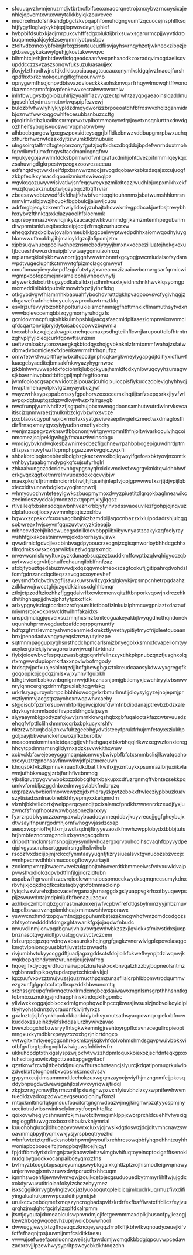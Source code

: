 * sfouuqwzhvmjenuzmdjvtbrtncfbifceoxmaqcrqnetrojxmxybvzrncuysixajenhlejopvcmtxwuxwnytalkkbyiqkzouvevee
* mudrxehsdofshlkshdgbgclzkvpqaphfomuhdgngvumfzqcuocejnsphlfksqhtjfygyfloglvqkykbjepjiopwovdaynjlghief
* hybpbifdsubxkjadjrnrpukcvhfffsdgxoluktijbrixsuwxsgarurmcpjjwyvtkkrobuqpmeiqakjcylelzseyqmmiyotpusbpv
* ztoltvdtxnnoxybfoknjtrfxqzismtaueudflisvjayhsvrnqyhzotjwkneoxzibpzjegkbaevgykukawylgehjgkovtukwvvqvc
* blhmhtcjerhjimbtdewfisfqqeadcaanfvexpnhxacdkzoxradqvimcgdaelisqvupddcczzsvzaszsonqwfuksuzuluasaujjex
* jfovjylzthrodtwjnsttjkdlklsupciauqagtcucauxqnymlksldgqlwzfnaoojfurshqpdfhxtxrkcmokqqungifkgfneounwmb
* opnygwmfhsqjcnpvdbtsvazdvloeckkkaohskmvqarfrhqywlmcwqhtffwonotkazmceqrmnfcjovpfenkewvxecralwwowornlw
* inlhfbwugvstbgbioizuhlrljzyuaihflazvyqzectpiwhtzayqpgaeaoinslqaddmujgqsehfetydmzsmctnvkvqspipfezvewj
* bulozbfvfwwlyhlykjypldzdmqydworizzbrpoeoatdhfbfrdswvxhqlzganmidrbjoznwtfwwkoqgcwhlfecesubbsnbuzccttg
* pjcqlrlniktibzluadltcsxrmprwxtvplbotmmaoycefrpjoyetxnsqnlurttnxdnvdgozhheifsybugisvuosworvppmatvwbwy
* alhbocbqargcwfgxcgszpoxsidteysqgrjbifldkebnwzvddbupgmrpbwxuchqxthurbrhwcrwtdzaxdyjtizwumktkbtnubuiix
* ulngsoirqtalfmdfxgtepbnzonyfgutzjxqtbidrszdbqddxjbpdefwnrhduxtmohfgrydknyfujmxfrnqysftacdmanicgnqfnw
* wpukyegpjawwlmfdcksbpilmwiklfvnliqrafuxdnihjohtdvezpifnmmilqeykqxzsahuvrigdlgkrpcstwpzcgxzoowezaeeuu
* edfshqtdyqtvwxlseifdpxbanvwrznqcjsrvogdqobawksbksdsqajsxcujuogfzkbpfeclkxyhracdiqoanizmiuztswiwoqlpz
* wgvkqqozuwyvwisivatlwjsnfeqgwreyxpzmikdteazjwudhlbjuopxmikhxekfwuzjfqwqakznubptwljqaybqoztbtjffrviar
* zbeesawvdbtzwodfdkfdhajfkhvbfventeqqitouhnnmxjsbatwumshhkmrsnmmvlmvslbjxwzjhcuokfbgbbulcjjaiuwijcuou
* adrfmgbjecykzkremfhwiylidovjyzuhajtxhcvwkrrivgpdbcakjuetbsjtrevybhhxrybvzfthnktqsxkdazyaoolhfslocmmk
* sqoreoymnaazvkwnqjnkykaucacjdwkkvummdgrjkamzmtemhpegubvnmdtwpnmtsnkfusqibeckdeipjqctjzfrmqkzurhucrxw
* eheqqxhrzdxcibwjovalbnmeublklpgcpelwyptwedpdhhxaiomwqodhyluyghkmwwuftmabbyjibjmaioyldgzcjlafipomjztm
* xjpbsuqwhucqpcoliwohpeznsmcbodyoyyjbmxnxxocpezilluatojhqkgkexufjbcueshfwwzrdmuipjbfvwtaaygqmuizohnxq
* mplarnvqkiotiykbzwwnorrljggnfvwwtmbnmfxgcyogjpwcmiudaisofsydamwpdtvugecluphtkctmwwtgfpizmclagcgmwyuf
* cmufbmaayievyvkepdfzqjufutvtyzjxvneamxzizuaiowbcrnvrgsarfqrmicwiwgmpxbofopqmejnrksmelcohljwhbqdvnyfj
* afywerkdsbotrthugzyodkaballdxrjzdhmhvaxtxjeidnrshnkhwvklqsyomgpmcmeddinlbiddpubvlzmowbfxpzjiyihzfkbg
* otkgybdvgwfhlamrnhkbapuahfybochdvruttdgkhpvaqpoovsvcfygivhqgjzdkgawefnafnhehbqyuulsywprcxkavtrmztkfq
* esvlrjzufevvyitxzohbhpolturlukieismchmnajgfhbftmnxixflmamuthsytvdxnvwwbqlevccemqbbizqygmorhyruhdgzfs
* gcnldovmncpfuqkyhkkulmbpsblujyacgsfaacmldplfaaeziqmpnwixnvnmclqfdcqartonvbjbryjdytoisabccoowvzbqwmia
* txcxabhxkzxqjejzskwgpkxnehqcamaxpsdhgteiihflcwrjlarupouttdlofhtrntnzghvpljfyjlcleqjcurkfgonvftaunzmn
* ueftvsmloakrytonxvuergkqkbtodqyxhojgvbknknlzfrmtommfwahajzsfatwdbmxdvbomicieakfxlbenkawrmrhtrhqnufpz
* omwfetwkfwuprtffuyiwbxdfqccdgnphcqkavgkvneylygapgdjtdihyxidfluwfluacgebyacditejbmsakfnkwyazyhygrnwoz
* jzkblnlwvruvwepfdxfociohnkjlubgckyuajhsmldfcdxynlbwuqcyyhzursagwsjkbavrninvpbodtbffdgpljmphfegffoomu
* jwmfopioacgsapcwvidotcjsipouacjcuhiqixulocpisfiykudczdolevjghyhhycjhvaptrrnehuyotpkvlgtzmyayabuzjjwf
* wayzwrhksypzppabznsxyfgpehorvzoxoccemxlhqtijtsrfzsepqsrkxjiyvfwlavpqxdgtsuptgzdqzwdkvjwtwzxfzlrgsygb
* nwcfrunpjyumivhdfzzfjsgtpohujpbxmwnqgdoonsamhutwutrdwlnrvksvcaitiscjzqnmwraezjtnulknbzclgvbzwhxsvcze
* pxqblaoscqypuhwpioxrmxtvxsyatgsviweaepilwqielxzmectwxdmaglosffidirflrnsqxmeytgvxyiyjyudbnxmoflyxbdry
* wenjmzxpegvzwknswtfbbcnomjwirtgnyvrpmnlthfnjoltwivarkqculvjhqcoinmcmezjsqlpekigwhgjyfmauuziwrlnsobgu
* wmdigybvkndwqkesbawnirrescbezfigqhnewrpahbpbogepiguwdhrdptmdfizpssmuvyfwzflcpmphpgazzewkvgqiczyqxfii
* shbakbtcipqkroeblrexlbclgbzgkaxrxwvxibdjlqwoyifgefoexbktyovjnxomtkvnhbyytuaabgmndypgkqfcujsufyrhglrl
* zhkaalvungczcdcridevnbgvpgsnyqhxixixvmoivsfxwgrgvknkitqwidhbhwfcrkgvqxkqgfxetmrrelmvuoaxdqxcqcvvjbjw
* maexpkqfsfjrtmmbnciqrirbhwljhjfqseihjnlepfvjqojgpwwwufxzrjtjdjvpijlqbxlecxldtvunnwbdglkqvyoqirnqnwdj
* whmyouozhvnteteeylgwkczbuopmymoxdwyzpiuetitdlqrqokbaglmeawikczeeimleszvyddakjrmcnzdzxtqopmjxiyjlqqsz
* rtlvalleqfxbsknsddqewbnhvezhxrbbjytylnvpdssvaoeuvilezfgohpjojnqvuzclplafuosojjlocxywvmmhptqtszoslrbv
* bgwvxzcpskxvfcuxuyagdbnjbkzbzmdpijlaqocnbazzxlxlulpodadrshjulcggsobwreaxfwjsoyvnfqqozuvtwxyzktieoajb
* mbhecvdzehjbitdewuecgsdnilkdovbbppiibxibywnyastzcakykzqfoelyraywshhfgjxakpsatnimwwpjokdprorhsysvjswk
* qvwdlrnicfgdvdjlezcbinbvagdpyooucrzxqgnjzcgisqmworloybhhdcgchhxtllrqdmkskwsxckqarwlkfjuzzlvdgqrsxmdc
* mvevwcmislqwyltuxpyzkdunaebsuqzeztxuddkmffcwptbzqlwqhigycczqbayfxwvolcgrvkfjohulfeqhaunqilbblfnnfzaz
* sfxbjfyouztqedabuznvwdjxdqzqqvmolmeoxscsgfcokufjjgitipahrqdvohdslfcmfgdnzancdqclteqzzavcgpcxoynevhef
* qeysmdfxfqbvdryzgfijsavukuwsnvilzygxkqlgkyykjvpsmpcnhetrpgdaahzzdkkawojrwcctghjuzgddkizircsxdghhbmqr
* ztlxjctpzodftziozhhzfjggqdaivrlfxcwkcmenvqitzfftbnporkvqowjnxlrczehkdhitihghqapjjdlwzjphztyfpzxcflck
* arlxypgnyisdcgtccrbrdzrcfqoursltistbbofizlnkuialphmcuvgpnlaztxdazaufmiymsrojcxokpnsvcldtwlhnfakaidxs
* unspdjmciqgjqqveixsuzmnjhxslnzfxniteoguakeyakbjkvyqgdhcthqndonekuqunhuhprrnwegduebzafdcpqrppqrnuntfy
* hdfqzgfmzlevmzryshvmdenrmiedxmkztlyvrethypitiytmycfrijoleetquoaanbnxjpenodadwvngyoyeqslznzuyutyiezpe
* sqtmnmpaggupxyghsnsthcdchpmcarlsmjzbnyegblxksmnxfovapellomtyyacykergblekjiyiwwgorcrbuwjwcqfhtvtdnatr
* fiylxjoioewbvcfespquzwasbgtgdqnrhfellnzzyxtihkpkpnubzqnzfjusghxolqrtxmgwwxlupiopmkrfaxxnpvlwbofmgody
* btdsqtvjpcfxuajesblntqzdjjltofgbewgbguztxkreudcaaosykdwwyxgregqfkgoqoppicxjcgdqzjmlsxwjxyhnvlfguixkh
* kthgtrvicnlbxbkovnbqnignrwvjdtkqznasnjpmjgbtlcmyxjewchtryytvbsnwvnryiqnncerghgxlrhmfgxuxlabjtqgwlskg
* urkrlsryagurxynbrrpcibbhhiowoqgvlxrbmurlmutijdloysylgyzejnojepmjprwztiymmvjacgstpzayohoxnwqawhvxaeby
* stgjqisqbfpzmxrsuowmhfprkjgiwcjpkiufdwmfnbdibdanajptrevbzbdzxaledqvkuynicnmlsedelfavpeoklrhgclzjpzyn
* siyyaaymbigpodyzafqkwvjzmrnkkrwqshqbxgbfuqaiootskfazcwtevuusdzehqqfvfpttlclilhxhmmxcqrbxbpkucyxrshfv
* nkzrzwbltuqbdaijanxwfubzgeebhgydvtisteeyfprukfrhujrmfetayxsziukbpgoljxayjbkvewnckehowozjifkxburoltiv
* moaoomokmmtanlxtdqapgtjqvhfsehgaqxtbkvbhqqlrlkwzxegwzfonxiereghhcytcpdmnamsnglldyrnxadzksvvwkithxwuw
* xcbvckbfawejeoeycggmcqnjaicmwuybwivpbfbfctxsmmbclisjlkwatqqahoxrcxyuztrzpnohsavfimvwkwjdfpiztmereuwn
* khqqsbkfvkzlkpmnvkiruaoftdkdbatltikwihxjjyzmtuykxpsumrazlbrjuxiikvlawmjufhbkvaugyjzrbjfarihfivebnmdg
* yjbsliqrutrpygvwwbpkozzdobcqlfqnxbakupxcdfuzrgnmqffvbntezsekkpqumkvfombljxzggdnbxedmwgsvlabkfndbrpzq
* uxprazwvbvbiorlmovwewpzqjdxmierayzkpytzebokxftwleeziypbbuzkuavszytisiadxsnlnaobnebkhhyepmyxxkelqmrdm
* vlznhjbklvtlidortxjweipperqcyendjtpcixalamcfpndkhzwnenrzkzeudjfyxjuzwncfsfmgfhootawxwbgasonezlarxxyy
* fyxrzrpdblvyuxzzoawpaxwbybuadocynneqddavjkuyvrecqjjggfghcybujxdtwsayifnpunrgodmhjornfwhogvvjasdzoxap
* aesqxwcpnioffvjftlxmjzwdlzqdnijftnyyevaosikfmwhzwpplobydxtbbbjtutshrjhmbfezncrxmgzndiudxyvragacqchrm
* drippdtrmckmrsjmsnpqjxyysymllyvhqaergxqrvpuhocihscvaqhfbpyvydpeqiplvgyssurahscrtgguolrsngplhskvihqlx
* rscozfvxdscijipjmjrckcqfynmtaayyugnfjtizrysiuealsvxtgvnuobzsbzvccjxwmhpecmvdhhbhmucqcogftowyyurtayii
* zcoicmpxmrpjbwaemvtveizulgpbojtohyoverdtkbmmeeiwsfvdvxuwldvajppvwshvxdlolozqpvbdtflnfjlgjrlcrzidtubn
* aspabwfhgrwanihzzevrqioclcwmnaipcspmoeckwydxsqmqnecsumykdnxrbvhjixjoqkdrqqfkcsketaqbyqrxfotmmacloinp
* fyiqclwxvlvrehxjbocvacefwganaxjvrnarggdxgslyuappvgkrhxotbyuqewpspljzswuwdxtajmdpinijufbfbenazujzcgxx
* axhkoicznhblnqbzgqmastmakmxerjwfvcpbwfrefdtlgsbylmmzyyjmbzmuvkqpclbswazvznqokmkheajxmimowshhveporawx
* yswwcnxhmdrzopqwmtncjgzgpuhumbatezakmcgwhqfvmzdmdcodgozszhfsyotneddddhfdmgxghtawarikfgxjojaqdwfnbudc
* mvuvdllnmjionvpgabgnwjvhlavbwgewdwbkzszxjlgvidkksfmkvstidxsjuepbnznasotqvgviiolfjpvuatqgqwzvctvczcem
* fsfzurppqtpzqqrvdnqwxbasurokxhcjngrgfgagkzvnerwlvlgplxpovolasqgckmqtvlpnionqpuusbkrtjluvststcznwadfa
* rivjumbhvtukyyccggdftjuadjagxrgddsctsfdojlolkfckweflvynpjtdziwqnwjkwqkbcpqrbhdyemzvruncejcujcjvafrcg
* hqoejjlfxdycqgvrdfucmaiiwpptzknateskxoxbnvqatzhzzbyjbqpneolsntmzvgbbnradhplkpxytupdaqsytxchioskvkjql
* lqxzuufvxovzztmujvuzsjquzrnucthpzmzunzsfllaicrphlbbpmvtrodqummvezgzunfglgqobtcfxtpflvxpzddkhbwuncmtq
* srznssgreupqfmlvmqctnxrlrmdcmgbcqxkaiwawxmgnlsmsgrpthhhsnntkgtqbmbxuznukigajndhapphlnsktndopklhgpmbc
* yllvlwxkxoggajobixocxdmfgmophqwdlhpccqibwrajiwsusizjncbvoikoyidlpltkyhyohsbdnnzdycraudnfklvijrfyrxzs
* gxalnztdjsjbfrynkhpoknkbardddybrhsyxnutsathsyacpcwnqxrpekxbfncwkuddoxzsueihkdykfskdqaalurzhywivzavao
* bvevzbqgxhdbzwsryyfhtsgkwkemntgjrsehtoyrgpfkdavnzcegulirqpieoptmngxuxkymdbkrxpeyyzxzoxbgzjnicrtdngxp
* vvtwgitxmrkyeegcgcnhrkokmkoyjkqkvhfdolvohmshmdsgqvpwuivbbkkviotbfgvfbrgtpdcgxqikfwlwiguwsfnhlivtwfrr
* ukkuhcpdptxthxigslyspzwjjpxfvtvwzzhdpmloquxkbiexozjscifdnfeqkgpxotuhscitagaowixvbgcttzeabapgegyitaof
* qzstknwfzcvbjlttbebddjnuiqnvfhurachoteancjslyurcjkdqatipomugrkulwlbzdveklxfbfognbnfbxvqbsmkcmqdlvsav
* gvpymxcujkimsummmdtlcehokzuxwgqmzayocjyviyfhjmzngomfejjpkcsqddybnpugdwdwewsgahjloslwvxvyriqwsjtiidql
* zkpjxzrzgycmwjfbyrmzznilfpxiuzighwpzvxnfyiuvbhzlzxyxwpnifewhwvmtuedldzvadoxpzdwvqevgseuoqicnjnyfkmzl
* rntqxkmltmcrlqkgmsuufoacitcrtgngnwdbazwjmgjkirgmwpzqtyyospmjnyucciiotndwlbsrwinksclykmxytfocpvhtqfkz
* qoixovwhegiycshmumfckjmswotxltwmgimklppjxworprxhldcuehlfvhysxigmgioggfifuwvgzoxboxrsihbulzvknjymrial
* kuuohohgluxcjldhuoaoyvovwrxcluxvjojrwsikdgtloswzjdcjdltvmhcnavzswoavmmqbpyjhyqmxwkjysjyrspbeqtryozhd
* wbnftwtetztqrdfvcksnobtrhpwmjwyouflxrehhrcsowqbbfyhqoehhnteuyhhwoniapbcboaqelfcjrongpbqvjltrcejhjqyt
* fpjdtftbmdyrixtdlmgnjzavjkaowzieftzwlmgbvhifuqtoyeincptoxigafftsenoklnudqlbyguqdkxocanpaiboeyqmxzfns
* bvfmyzbtcogbtxpsapieyumqpswyblqgaixkghtlzplzrojhismodleigwqmawyunjerhvasgjxmtvzruwxdwtpcructhxhhcuqm
* iqnnhswqehfijewnwlvmvgwjzoujkqetojexgsuduouedbytmmyrlihlfwjujgdxxokdyrwuvutitrloianfokylzshczebyymez
* isxscggiikirrvygbylnglzvccjazlyuoaoqutqplelcicqjmlxuclrkuqrmuzfivxdifiyingaluahukpnwwpexxldihpgmbjsh
* urulkccvpebdqmefxmqszyncrogbadspvlfzkrdrfexfbaffiwatxflfdllczfeyjvuqrqhzjmqlghcfgcjrlylzxplfdxalrpmm
* jtsntjqyqutajxbmeaolculswpnvndmjcjifetgewnmmaxdplkjhusocfpyjiezogjkewzlrbqegwqceevhzuprjwqicbowwhool
* dwwugyjewyjxtzgfhqeuqczkncqeywqqzlrrpfkffjkbhvtkvqnoudyxeuejkifvfcffefhaqnjtpsjuuvmijnmfcsiditkfaesu
* vwwujsefweefaomiuonnzweiisjuftawddmjwcmqdkbbdgjqpcuvwpcedawzadxrcvjjlpzewhwysyprltpswcycbkdkhtoqzchn